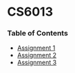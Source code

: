 # CS6013
### Table of Contents
   - [Assignment 1](https://github.com/amasse-1/class_work/tree/CS6013/assignment1)
   - [Assignment 2](https://github.com/amasse-1/class_work/tree/CS6013/assignment2)
   - [Assignment 3](https://github.com/amasse-1/class_work/tree/CS6013/assignment3)
